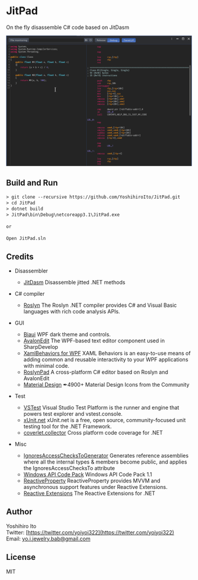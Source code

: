 # JitPad

On the fly disassemble C# code based on JitDasm

![JitPad](JitPad.gif)


## Build and Run
```
> git clone --recursive https://github.com/YoshihiroIto/JitPad.git
> cd JitPad
> dotnet build
> JitPad\bin\Debug\netcoreapp3.1\JitPad.exe

or

Open JitPad.sln
```

## Credits

- Disassembler
    - [JitDasm](https://github.com/0xd4d/JitDasm) Disassemble jitted .NET methods

- C# compiler
    - [Roslyn](https://github.com/dotnet/roslyn) The Roslyn .NET compiler provides C# and Visual Basic languages with rich code analysis APIs.

- GUI
    - [Biaui](https://github.com/YoshihiroIto/Biaui) WPF dark theme and controls.
    - [AvalonEdit](https://github.com/icsharpcode/AvalonEdit) The WPF-based text editor component used in SharpDevelop
    - [XamlBehaviors for WPF](https://github.com/Microsoft/XamlBehaviorsWpf) XAML Behaviors is an easy-to-use means of adding common and reusable interactivity to your WPF applications with minimal code. 
    - [RoslynPad](https://github.com/aelij/RoslynPad) A cross-platform C# editor based on Roslyn and AvalonEdit 
    - [Material Design](https://github.com/Templarian/MaterialDesign) ✒4900+ Material Design Icons from the Community

- Test
    - [VSTest](https://github.com/microsoft/vstest/) Visual Studio Test Platform is the runner and engine that powers test explorer and vstest.console.
    - [xUnit.net](https://github.com/xunit/xunit) xUnit.net is a free, open source, community-focused unit testing tool for the .NET Framework.
    - [coverlet.collector](https://github.com/tonerdo/coverlet) Cross platform code coverage for .NET

- Misc
    - [IgnoresAccessChecksToGenerator](https://github.com/aelij/IgnoresAccessChecksToGenerator) Generates reference assemblies where all the internal types & members become public, and applies the IgnoresAccessChecksTo attribute
    - [Windows API Code Pack](https://github.com/contre/Windows-API-Code-Pack-1.1) Windows API Code Pack 1.1
    - [ReactiveProperty](https://github.com/runceel/ReactiveProperty) ReactiveProperty provides MVVM and asynchronous support features under Reactive Extensions.
    - [Reactive Extensions](https://github.com/dotnet/reactive) The Reactive Extensions for .NET


## Author

Yoshihiro Ito  
Twitter: [https://twitter.com/yoiyoi322](https://twitter.com/yoiyoi322)  
Email: yo.i.jewelry.bab@gmail.com  


## License

MIT
